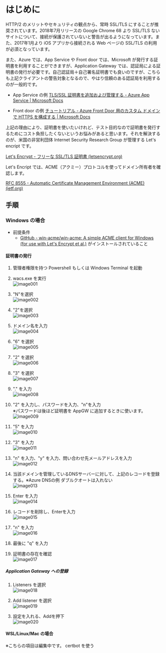 # はじめに

HTTP/2 のメリットやセキュリティの観点から、常時 SSL/TLS にすることが推奨されています。2018年7月リリースの Google Chrome 68 より SSL/TLS ないサイトについて、接続が保護されていないと警告が出るようになっています。また、2017年1月より iOS アプリから接続される Web ページの SSL/TLS の利用が必須となっています。

また、Azure では、App Service や Front door では、Microsoft が発行する証明書を利用することができますが、Application Gateway では、認証局による証明書の発行が必要です。自己認証局＋自己署名証明書でも良いのですが、こちらも上記クライアントの警告対象となるので、やはり信頼のある認証局を利用するのが一般的です。

- App Service の例
[TLS/SSL 証明書を追加および管理する - Azure App Service | Microsoft Docs](https://docs.microsoft.com/ja-jp/azure/app-service/configure-ssl-certificate?tabs=apex%2Cportal#create-a-free-managed-certificate)

- Front door の例
[チュートリアル - Azure Front Door 用のカスタム ドメインで HTTPS を構成する | Microsoft Docs](https://docs.microsoft.com/ja-jp/azure/frontdoor/front-door-custom-domain-https)

上記の理由により、証明書を使いたいけれど、テスト目的なので証明書を発行するためにコスト負担したくないというお悩みがあると思います。それを解決するのが、米国の非営利団体 Internet Security Research Group が管理する Let's encript です。

[Let's Encrypt - フリーな SSL/TLS 証明書 (letsencrypt.org)](https://letsencrypt.org/ja/)

Let's Encript では、ACME（アクミー）プロトコルを使ってドメイン所有者を確認します。

[RFC 8555 - Automatic Certificate Management Environment (ACME) (ietf.org)](https://datatracker.ietf.org/doc/html/rfc8555)

## 手順

### Windows の場合

- 前提条件
  - [GitHub - win-acme/win-acme: A simple ACME client for Windows (for use with Let's Encrypt et al.)](https://github.com/win-acme/win-acme) がインストールされていること

#### 証明書の発行

1. 管理者権限を持つ Powershell もしくは Windows Terminal を起動

2. wacs.exe を実行  
![image001](./AppGWAsset/Pasted%20image%2020220329101625.png)

3. "N"を選択  
![image002](./AppGWAsset/Pasted%20image%2020220329101712.png)

4. "2"を選択  
![image003](./AppGWAsset/Pasted%20image%2020220329101757.png)

5. ドメイン名を入力  
![image004](./AppGWAsset/Pasted%20image%2020220329101854.png)

6. "6" を選択  
![image005](./AppGWAsset/Pasted%20image%2020220329102633.png)

7. "2" を選択  
![image006](./AppGWAsset/Pasted%20image%2020220329102705.png)

8. "3" を選択  
![image007](./AppGWAsset/Pasted%20image%2020220329102955.png)

9. "." を入力  
![image008](./AppGWAsset/Pasted%20image%2020220329103019.png)

10. "2" を入力し、パスワードを入力、"n"を入力  
※パスワードは後ほど証明書を AppGW に追加するときに使います。  
![image009](./AppGWAsset/Pasted%20image%2020220329103223.png)

11. "5" を入力  
![image010](./AppGWAsset/Pasted%20image%2020220329103309.png)

12. "3" を入力  
![image011](./AppGWAsset/Pasted%20image%2020220329103427.png)

13. "n" を入力、"y" を入力、問い合わせ先メールアドレスを入力  
![image012](./AppGWAsset/Pasted%20image%2020220329103752.png)

14. 当該ドメインを管理しているDNSサーバーに対して、上記のレコードを登録する。※Azure DNSの例 ダブルクオートは入れない  
![image013](./AppGWAsset/Pasted%20image%2020220329104043.png)

15. Enter を入力  
![image014](./AppGWAsset/Pasted%20image%2020220329104346.png)

16. レコードを削除し、Enterを入力  
![image015](./AppGWAsset/Pasted%20image%2020220329104708.png)

17. "n" を入力  
![image016](./AppGWAsset/Pasted%20image%2020220329104821.png)

18. 最後に "q" を入力
19. 証明書の存在を確認  
![image017](./AppGWAsset/Pasted%20image%2020220329105025.png)

##### Application Gateway への登録

1. Listeners を選択  
![image018](./AppGWAsset/Pasted%20image%2020220329105537.png)

2. Add listener を選択  
![image019](./AppGWAsset/Pasted%20image%2020220329105558.png)

3. 設定を入れる、Addを押下  
![image020](./AppGWAsset/Pasted%20image%2020220329105730.png)

#### WSL/Linux/Mac の場合

※こちらの項目は編集中です。
certbot を使う

